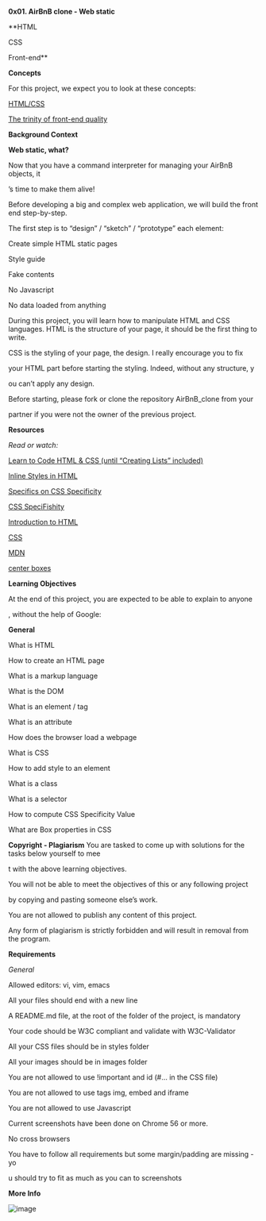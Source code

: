 **0x01. AirBnB clone - Web static**

**HTML

CSS

Front-end**

**Concepts**

For this project, we expect you to look at these concepts:

[HTML/CSS](https://intranet.alxswe.com/concepts/2)

[The trinity of front-end quality](https://intranet.alxswe.com/concepts/4)

**Background Context**

**Web static, what?**

Now that you have a command interpreter for managing your AirBnB objects, it

’s time to make them alive!

Before developing a big and complex web application, we will build the front 
end step-by-step.

The first step is to “design” / “sketch” / “prototype” each element:

Create simple HTML static pages

Style guide

Fake contents

No Javascript

No data loaded from anything

During this project, you will learn how to manipulate HTML and CSS languages.
 HTML is the structure of your page, it should be the first thing to write.

 CSS is the styling of your page, the design. I really encourage you to fix 

your HTML part before starting the styling. Indeed, without any structure, y

ou can’t apply any design.

Before starting, please fork or clone the repository AirBnB_clone from your 

partner if you were not the owner of the previous project.

**Resources**

*Read or watch:*

[Learn to Code HTML & CSS (until “Creating Lists” included)](https://intranet.alxswe.com/rltoken/T9KyiA6_Tm3Ny6oTn08S-A)

[Inline Styles in HTML](https://intranet.alxswe.com/rltoken/7NdYbImFNofpB_FXXn3otg)

[Specifics on CSS Specificity](https://intranet.alxswe.com/rltoken/z_OTPFCjmhXJJi7KJqBCbQ)

[CSS SpeciFishity](https://intranet.alxswe.com/rltoken/orI812cozq-yd2769VdM_w)

[Introduction to HTML](https://intranet.alxswe.com/rltoken/okP4V3RxFXHkEcQo19AnuQ)

[CSS](https://intranet.alxswe.com/rltoken/Ir8Ka59FO6Z_vJQ-gkSG_w)

[MDN](https://intranet.alxswe.com/rltoken/BpSXtcWOGH0UT4XLCoQyJg)

[center boxes](https://intranet.alxswe.com/rltoken/Tlje4XYwyZbUfHkQWGi1WQ)

**Learning Objectives**

At the end of this project, you are expected to be able to explain to anyone

, without the help of Google:

**General**

What is HTML

How to create an HTML page

What is a markup language

What is the DOM

What is an element / tag

What is an attribute

How does the browser load a webpage

What is CSS

How to add style to an element

What is a class

What is a selector

How to compute CSS Specificity Value

What are Box properties in CSS

**Copyright - Plagiarism**
You are tasked to come up with solutions for the tasks below yourself to mee

t with the above learning objectives.

You will not be able to meet the objectives of this or any following project

 by copying and pasting someone else’s work.

You are not allowed to publish any content of this project.

Any form of plagiarism is strictly forbidden and will result in removal from 
the program.

**Requirements**

*General*

Allowed editors: vi, vim, emacs

All your files should end with a new line

A README.md file, at the root of the folder of the project, is mandatory

Your code should be W3C compliant and validate with W3C-Validator

All your CSS files should be in styles folder

All your images should be in images folder

You are not allowed to use !important and id (#... in the CSS file)

You are not allowed to use tags img, embed and iframe

You are not allowed to use Javascript

Current screenshots have been done on Chrome 56 or more.

No cross browsers

You have to follow all requirements but some margin/padding are missing - yo

u should try to fit as much as you can to screenshots

**More Info**

![image](https://github.com/karamagueye/AirBnB_clone/assets/124457622/08104fe3-698c-46df-8b2e-436efd7693fc)

